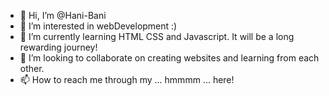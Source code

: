 - 👋 Hi, I’m @Hani-Bani
- 👀 I’m interested in webDevelopment :)
- 🌱 I’m currently learning HTML CSS and Javascript. It will be a long rewarding journey!
- 💞️ I’m looking to collaborate on creating websites and learning from each other. 
- 📫 How to reach me through my ... hmmmm ... here!

<!---
Hani-Bani/Hani-Bani is a ✨ special ✨ repository because its `README.md` (this file) appears on your GitHub profile.
You can click the Preview link to take a look at your changes.
--->
